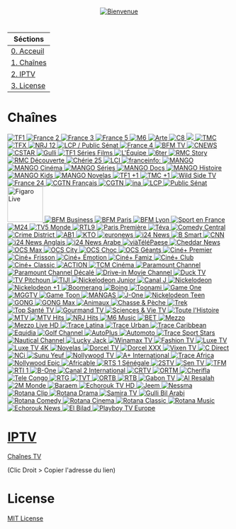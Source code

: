 #  

<p align="center"><a href="https://raw.githubusercontent.com/N0ub4x/M0l0t0v.tv/main/Logo.gif"><img src="https://raw.githubusercontent.com/N0ub4x/M0l0t0v.tv/main/Bienvenue.png" title="Bienvenue"></p></a>

#  

|     Séctions     |
|------------------|
| [0. Acceuil](https://github.com/N0ub4x/M0l0t0v.tv#readme) |
| [1. Chaînes](https://github.com/N0ub4x/M0l0t0v.tv#cha%C3%AEnes) |
| [2. IPTV](https://github.com/N0ub4x/M0l0t0v.tv#iptv) |
| [3. License](https://github.com/N0ub4x/M0l0t0v.tv#license) |

#  

# Chaînes

<a href="https://rplayer.surge.sh/?url=https://tf1-hls-live-cdn1.tf1.fr/out/v1/c2e382be3aa2486e8753747e7bb6157e/index.m3u8"><img src="https://i.imgur.com/N8nu5sm.png" title="TF1">
<a href="https://rplayer.surge.sh/?url=https://s15.tntendirect.com/france2/live/playlist.m3u8?wmsAuthSign=c2VydmVyX3RpbWU9OS8xNC8yMDIyIDExOjUwOjU5IEFNJmhhc2hfdmFsdWU9QWZXQVNnbEY4SURnczIrZ01WUjREQT09JnZhbGlkbWludXRlcz0zMA=="><img src="https://i.imgur.com/eBGccGn.png" title="France 2">
<a href="https://rplayer.surge.sh/?url=https://s15.tntendirect.com/france3/live/playlist.m3u8?wmsAuthSign=c2VydmVyX3RpbWU9OS8xNC8yMDIyIDExOjUwOjU5IEFNJmhhc2hfdmFsdWU9QWZXQVNnbEY4SURnczIrZ01WUjREQT09JnZhbGlkbWludXRlcz0zMA=="><img src="https://i.imgur.com/ZgTTt3L.png" title="France 3">
<a href="https://rplayer.surge.sh/?url=https://s15.tntendirect.com/france5/live/playlist.m3u8?wmsAuthSign=c2VydmVyX3RpbWU9OS8xNC8yMDIyIDExOjUwOjU5IEFNJmhhc2hfdmFsdWU9QWZXQVNnbEY4SURnczIrZ01WUjREQT09JnZhbGlkbWludXRlcz0zMA=="><img src="https://i.imgur.com/HlKW65X.png" title="France 5">
<a href="https://bitmovin.com/demos/stream-test?format=hls&manifest=https://shls-m6-france-prod-dub.shahid.net/out/v1/c8a9f6e000cd4ebaa4d2fc7d18c15988/index.m3u8"><img src="https://i.imgur.com/Baadm99.png" title="M6">
<a href="https://rplayer.surge.sh/?url=https://artesimulcast.akamaized.net/hls/live/2031003/artelive_fr/index.m3u8"><img src="https://i.imgur.com/iUgaOBk.png" title="Arte">
<a href="https://www.dailymotion.com/embed/video/x5gv5rr?autoPlay=1"><img src="https://i.imgur.com/HnvLFwK.png" title="C8">
<a href="https://rplayer.surge.sh/?url=https://s14.tntendirect.com/w9/live/chunks.m3u8?nimblesessionid=133447&wmsAuthSign=c2VydmVyX3RpbWU9OS8yOS8yMDIyIDg6NDg6NDUgQU0maGFzaF92YWx1ZT1pZE1vdlRpTjdSNVIxeTUvZ0J3Z0NBPT0mdmFsaWRtaW51dGVzPTMw"><img src="https://i.imgur.com/dRAPU7O.png" titleF="W9">
<a href="https://rplayer.surge.sh/?url=https://s13.tntendirect.com/tmc/live/chunks.m3u8?nimblesessionid=4955394&wmsAuthSign=c2VydmVyX3RpbWU9OS8yOS8yMDIyIDg6NTA6MzkgQU0maGFzaF92YWx1ZT0rMUM0N05RR0RjbGJ3ejUyT1hTM1NRPT0mdmFsaWRtaW51dGVzPTMw"><img src="https://i.imgur.com/E1k83NG.png" title="TMC">
<a href="https://rplayer.surge.sh/?url=https://tfx-hls-live-cdn1.tf1.fr/out/v1/818e38d791854222b71a950791fb7002/index.m3u8"><img src="https://i.imgur.com/amAmDGS.png" title="TFX">
<a href="https://rplayer.surge.sh/?url=https://s15.tntendirect.com/nrj12/live/chunks.m3u8?nimblesessionid=131659&wmsAuthSign=c2VydmVyX3RpbWU9OS8yOS8yMDIyIDk6MTM6NTUgQU0maGFzaF92YWx1ZT02M0tPVTNwUk5JUlVRMmVabUErenJRPT0mdmFsaWRtaW51dGVzPTMw"><img src="https://i.imgur.com/ERsgHRi.png" title="NRJ 12">
<a href="https://rplayer.surge.sh/?url=https://live-molotov.fubo.tv/public/lcpps/lcpps.isml/hdready.mpd"><img src="https://i.imgur.com/QgySpKN.png" title="LCP / Public Sénat">
<a href="https://rplayer.surge.sh/?url=https://mtv-live.cloud-02.molotov.tv/public/france4/france4.isml/hdready.mpd"><img src="https://i.imgur.com/l7Mr4WR.png" title="France 4">
<a href="https://rplayer.surge.sh/?url=https://bcovlive-a.akamaihd.net/f3c53617100e4fd7a0fbdf9e784a650e/eu-central-1/876450610001/7b4151e1e2434a7cacdb9936db7a7910/playlist_ssaiM.m3u8"><img src="https://i.imgur.com/0A1Kfyd.png" title="BFM TV">
<a href="https://www.dailymotion.com/embed/video/x3b68jn?autoPlay=1"><img src="https://i.imgur.com/XqQErhH.png" title="CNEWS">
<a href="https://www.dailymotion.com/embed/video/x5gv5v0?autoPlay=1"><img src="https://i.imgur.com/fa1H0oA.png" title="CSTAR">
<a href="https://rplayer.surge.sh/?url=https://d13anarbtxy8c5.cloudfront.net/pool_u81ytesz/gulli/sixplaysd/hls_short/index.m3u8"><img src="https://i.imgur.com/B9GfpDR.png" title="Gulli">
<a href="https://rplayer.surge.sh/?url=https://tsf-hls-live-cdn1.tf1.fr/out/v1/0326aeefae1a405c9a9732d6f80a66df/index.m3u8"><img src="https://i.imgur.com/oN9xZYT.png" title="TF1 Séries Films">
<a href="https://www.dailymotion.com/embed/video/x2lefik?autoPlay=1"><img src="https://i.imgur.com/ed0syYj.png" title="L'Équipe">
<a href="https://rplayer.surge.sh/?url=https://s12.tntendirect.com/6ter/live/chunks.m3u8?nimblesessionid=891507&wmsAuthSign=c2VydmVyX3RpbWU9OS8yOS8yMDIyIDg6NTM6NDEgQU0maGFzaF92YWx1ZT0xeGt4RGZmY1RpbGxDQkFzc0FXYTl3PT0mdmFsaWRtaW51dGVzPTMw"><img src="https://i.imgur.com/zV6ENp8.png" title="6ter">
<a href="https://rplayer.surge.sh/?url=https://mtv-live.cloud-02.molotov.tv/public/rmcstory/rmcstory.isml/hdready.mpd"><img src="https://i.imgur.com/OhoqSl0.png" title="RMC Story">
<a href="https://rplayer.surge.sh/?url=https://mtv-live.cloud-02.molotov.tv/public/rmcdecouverte/rmcdecouverte.isml/hdready.mpd"><img src="https://i.imgur.com/m2iiCtm.png" title="RMC Découverte">
<a href="https://rplayer.surge.sh/?url=https://s13.tntendirect.com/cherie25/live/chunks.m3u8?nimblesessionid=4955381&wmsAuthSign=c2VydmVyX3RpbWU9OS8yOS8yMDIyIDg6NDY6MTMgQU0maGFzaF92YWx1ZT11c0Evdk1ibm1Xb1NMcldJUElDdGl3PT0mdmFsaWRtaW51dGVzPTMw"><img src="https://i.imgur.com/g9EdDZC.png" title="Chérie 25">
<a href="http://rplayer.surge.sh/?url=https://lci-hls-live-cdn1.tf1.fr/out/v1/1330f53e0d214a9ead65ac455bf79786/index.m3u8"><img src="https://i.imgur.com/FpltHeB.png" title="LCI">
<a href="https://www.youtube.com/watch?v=Z-Nwo-ypKtM"><img src="https://i.imgur.com/Fm4HJ6M.png" title="franceinfo:">
<a href="https://rplayer.surge.sh/?url=https://vod2live-mtv.cloud-01.molotov.tv/public/v1/mango/mango.isml/hdready.mpd"><img src="https://i.imgur.com/qPC3x37.png" title="MANGO">
<a href="https://rplayer.surge.sh/?url=https://vod2live-mtv.cloud-01.molotov.tv/public/v1/mango-cinema/mango-cinema.isml/hdready.mpd"><img src="https://i.imgur.com/jPz2OH1.png" title="MANGO Cinéma">
<a href="https://rplayer.surge.sh/?url=https://vod2live-mtv.cloud-01.molotov.tv/public/v1/mango-series/mango-series.isml/hdready.mpd"><img src="https://i.imgur.com/9HIJXSn.png" title="MANGO Séries">
<a href="https://rplayer.surge.sh/?url=https://vod2live-mtv.cloud-01.molotov.tv/public/v1/mango-docs/mango-docs.isml/hdready.mpd"><img src="https://i.imgur.com/agj6U0t.png" title="MANGO Docs">
<a href="https://rplayer.surge.sh/?url=https://vod2live-mtv.cloud-01.molotov.tv/public/v1/mango-histoire/mango-histoire.isml/hdready.mpd"><img src="https://i.imgur.com/Clpq0px.png" title="MANGO Histoire">
<a href="https://rplayer.surge.sh/?url=https://vod2live-mtv.cloud-01.molotov.tv/public/v1/mango-kids/mango-kids.isml/hdready.mpd"><img src="https://i.imgur.com/Szg5bdV.png" title="MANGO Kids">
<a href="https://rplayer.surge.sh/?url=https://vod2live-mtv.cloud-01.molotov.tv/public/v1/mango-novelas/mango-novelas.isml/hdready.mpd"><img src="https://i.imgur.com/6UkST81.png" title="MANGO Novelas">
<a href="https://rplayer.surge.sh/?url=https://mtv-live.cloud-02.molotov.tv/public/tf1plus1/tf1plus1.isml/dash/hdready.mpd"><img src="https://i.imgur.com/XChLG6e.png" title="TF1 +1">
<a href="https://rplayer.surge.sh/?url=https://mtv-live.cloud-02.molotov.tv/public/tmcplus1/tmcplus1.isml/dash/hdready.mpd"><img src="https://i.imgur.com/SaXYtjO.png" title="TMC +1">
<a href="https://rplayer.surge.sh/?url=https://versatile-wildsidetv-1-fr.samsung.wurl.tv/playlist.m3u8"><img src="https://i.imgur.com/3gp4D22.png" title="Wild Side TV">
<a href="https://www.youtube.com/embed/gxG3pdKvlIs?autoplay=1"><img src="https://i.imgur.com/TQvMBFy.png" title="France 24">
<a href="https://rplayer.surge.sh/?url=https://news.cgtn.com/resource/live/french/cgtn-f.m3u8"><img src="https://i.imgur.com/FvxRyUO.png" title="CGTN Français">
<a href="https://rplayer.surge.sh/?url=https://news.cgtn.com/resource/live/english/cgtn-news.m3u8"><img src="https://i.imgur.com/RvXlNbb.png" title="CGTN">
<a href="https://app.molotov.tv/channels/https%3A%2F%2Ffapi__DOT__molotov__DOT__tv%2Fv2%2Fchannels%2F159%2Fsections%3FtrkCp%3Dremote_channels_v1%26trkCs%3Dfree_channels%26trkOcr%3D40%26trkOsp%3D2"><img src="https://i.imgur.com/7I5tcaz.png" title="ina">
<a href="https://www.dailymotion.com/embed/video/xji3qy?autoPlay=1"><img src="https://i.imgur.com/hP7Vrct.png" title="LCP">
<a href="https://www.dailymotion.com/embed/video/xkxbzc?autoPlay=1"><img src="https://i.imgur.com/J98BMed.png" title="Public Sénat">
<a href="https://app.molotov.tv/channels/https%3A%2F%2Ffapi__DOT__molotov__DOT__tv%2Fv2%2Fchannels%2F234%2Fsections%3FtrkCp%3Dhome_channels%26trkCs%3Dlive%26trkOcr%3D41%26trkOsp%3D2"><img src="https://i.imgur.com/7glGgqI.png" height="80" width="80" title="Figaro Live">
<a href="https://rplayer.surge.sh/?url=https://vlt3-cdn-edge-live02.pfd.sfr.net/bfm-ncdn-live-pal1.pfd.sfr.net/sid=050caf7aqga10jo59ekg/shls/LIVE$BFM_BUSINESS/index.m3u8?start=LIVE&end=END"><img src="https://i.imgur.com/IuuyI5W.png" title="BFM Business">
<a href="https://rplayer.surge.sh/?url=https://vlt3-cdn-edge-live00.pfd.sfr.net/bfm-ncdn-live-pal1.pfd.sfr.net/sid=050cb7jev0i8t6gap1d0/shls/LIVE$BFM_PARIS/index.m3u8?start=LIVE&end=END"><img src="https://i.imgur.com/ScQqlr9.png" title="BFM Paris">
<a href="https://rplayer.surge.sh/?url=https://cbv1-cdn-edge-live01.pfd.sfr.net/bfm-ncdn-live-pal1.pfd.sfr.net/sid=050cca94o0pg2vjmosvg/shls/LIVE$BFM_LYON/index.m3u8?start=LIVE&end=END"><img src="https://i.imgur.com/LYMaQ2N.png" title="BFM Lyon">
<a href="http://rplayer.surge.sh/?url=https://sportenfrance.ziostream.cloud/hls/sp1564435593_med/index.m3u8"><img src="https://i.imgur.com/HOrQuen.png" title="Sport en France">
<a href="https://rplayer.surge.sh/?url=https://www.m24tv.ma/live/smil:OutStream1.smil/playlist.m3u8"><img src="https://i.imgur.com/Pq7p5U2.png" title="M24">
<a href="https://rplayer.surge.sh/?url=https://ott.tv5monde.com/Content/HLS/Live/channel(info)/variant.m3u8"><img src="https://i.imgur.com/AsWc1OH.png" title="TV5 Monde">
<a href="https://rplayer.surge.sh/?url=https://mtv-live.cloud-02.molotov.tv/public/rtl9/rtl9.isml/hdready.mpd"><img src="https://i.imgur.com/DYkt5XW.png" title="RTL9">
<a href="https://rplayer.surge.sh/?url=https://mtv-live.cloud-02.molotov.tv/public/parispremiere/parispremiere.isml/dash/hdready.mpd"><img src="https://i.imgur.com/RAGnZdk.png" title="Paris Première">
<a href="https://rplayer.surge.sh/?url=https://origin2-6play.live.6cloud.fr/pool_u81ytesz/teva/sixplayhde/dash_short_enc_teva/index.mpd"><img src="https://i.imgur.com/eTHFBNs.png" title="Téva">
<a href="https://rplayer.surge.sh/?url=https://mtv-live.cloud-02.molotov.tv/public/comedycentral/comedycentral.isml/dash/hdready.mpd"><img src="https://i.imgur.com/iBoJA40.png" title="Comedy Central">
<a href="https://rplayer.surge.sh/?url=https://mtv-live.cloud-02.molotov.tv/public/crimedistrict/crimedistrict.isml/dash/hdready.mpd"><img src="https://i.imgur.com/W9nvQwT.png" title="Crime District">
<a href="https://rplayer.surge.sh/?url=https://mtv-live.cloud-02.molotov.tv/public/ab1/ab1.isml/hdready.mpd"><img src="https://i.imgur.com/X46FBUI.png" title="AB1">
<a href="https://rplayer.surge.sh/?url=https://live-kto.akamaized.net/hls/live/2033284/KTO/master.m3u8"><img src="https://i.imgur.com/zTXLfjX.png" title="KTO">
<a href="https://www.youtube-nocookie.com/embed/NiRIbKwAejk"><img src="https://i.imgur.com/IHwzyvB.png" title="euronews">
<a href="https://rplayer.surge.sh/?url=https://d3kl0e87lk5c6c.cloudfront.net/v1/manifest/9d062541f2ff39b5c0f48b743c6411d25f62fc25/FuelTV-Plex/5ba5b02f-a203-4fbd-b64a-ae28cf803c29/2.m3u8"><img src="https://i.imgur.com/27D1PrH.png" title="i24 News">
<a href="https://www.dailymotion.com/embed/video/x7tn4fp?autoPlay=1"><img src="https://i.imgur.com/2C4Jg1J.png" title="B Smart">
<a href="https://rplayer.surge.sh/?url=https://cnn-cnninternational-1-de.samsung.wurl.com/manifest/playlist.m3u8"><img src="https://i.imgur.com/q4aawfk.png" title="CNN">
<a href=""><img src="https://i.imgur.com/qHvhKoj.png" title="i24 News Anglais">
<a href=""><img src="https://i.imgur.com/YZ1TaiX.png" title="i24 News Arabe">
<a href="https://rplayer.surge.sh/?url=https://srv.webtvmanager.fr:3514/live/viatelepaeselive.m3u8"><img src="https://i.imgur.com/sR1Ffly.png" title="viàTéléPaese">
<a href="https://rplayer.surge.sh/?url=https://livestream.chdrstatic.com/b93e5b0d43ea306310a379971e384964acbe4990ce193c0bd50078275a9a657d/cheddar-42620/cheddarweblive/cheddar/index.m3u8"><img src="https://i.imgur.com/FnQK5qp.png" title="Cheddar News">
<a href="https://rplayer.surge.sh/?url=https://mtv-live.cloud-02.molotov.tv/public/ocsmax/ocsmax.isml/dash/hdready.mpd"><img src="https://i.imgur.com/LLjSEZF.png" title="OCS Max">
<a href="https://rplayer.surge.sh/?url=https://mtv-live.cloud-02.molotov.tv/public/ocscity/ocscity.isml/dash/hdready.mpd"><img src="https://i.imgur.com/40xFccD.png" title="OCS City">
<a href="https://rplayer.surge.sh/?url=https://mtv-live.cloud-02.molotov.tv/public/ocschoc/ocschoc.isml/dash/hdready.mpd"><img src="https://i.imgur.com/ul4hmk9.png" title="OCS Choc">
<a href="https://rplayer.surge.sh/?url=https://mtv-live.cloud-02.molotov.tv/public/ocsgeants/ocsgeants.isml/dash/hdready.mpd"><img src="https://i.imgur.com/LjL6ANo.png" title="OCS Géants">
<a href="https://rplayer.surge.sh/?url=https://mtv-live.cloud-02.molotov.tv/public/cinepremier/cinepremier.isml/dash/hdready.mpd"><img src="https://i.imgur.com/I8Q7riF.png" title="Ciné+ Premier">
<a href="https://rplayer.surge.sh/?url=https://mtv-live.cloud-02.molotov.tv/public/cinefrisson/cinefrisson.isml/dash/hdready.mpd"><img src="https://i.imgur.com/8wJpPyn.png" title="Ciné+ Frisson">
<a href="https://rplayer.surge.sh/?url=https://mtv-live.cloud-02.molotov.tv/public/cineemotion/cineemotion.isml/dash/hdready.mpd"><img src="https://i.imgur.com/lZuxkpd.png" title="Ciné+ Émotion">
<a href="https://rplayer.surge.sh/?url=https://mtv-live.cloud-02.molotov.tv/public/cinefamiz/cinefamiz.isml/dash/hdready.mpd"><img src="https://i.imgur.com/luAdFh0.png" title="Ciné+ Famiz">
<a href="https://rplayer.surge.sh/?url=https://mtv-live.cloud-02.molotov.tv/public/cineclub/cineclub.isml/dash/hdready.mpd"><img src="https://i.imgur.com/TNX3UeK.png" title="Ciné+ Club">
<a href="https://rplayer.surge.sh/?url=https://mtv-live.cloud-02.molotov.tv/public/cineclassic/cineclassic.isml/dash/hdready.mpd"><img src="https://i.imgur.com/wYeP8zO.png" title="Ciné+ Classic">
<a href="https://rplayer.surge.sh/?url=https://mtv-live.cloud-02.molotov.tv/public/action/action.isml/dash/hdready.mpd"><img src="https://i.imgur.com/2hdd6qW.png" title="ACTION">
<a href="https://rplayer.surge.sh/?url=https://mtv-live.cloud-02.molotov.tv/public/tcm/tcm.isml/dash/hdready.mpd"><img src="https://i.imgur.com/swjnqpY.png" title="TCM Cinéma">
<a href="https://rplayer.surge.sh/?url=https://mtv-live.cloud-02.molotov.tv/public/paramountchannel/paramountchannel.isml/dash/hdready.mpd"><img src="https://i.imgur.com/ox6gjKG.png" title="Paramount Channel">
<a href="https://rplayer.surge.sh/?url=https://mtv-live.cloud-02.molotov.tv/public/paramountchanneldecale/paramountchanneldecale.isml/dash/hdready.mpd"><img src="https://i.imgur.com/muP0StS.png" title="Paramount Channel Décalé">
<a href="https://rplayer.surge.sh/?url=https://mtv-live.cloud-02.molotov.tv/public/drivein/drivein.isml/dash/hdready.mpd"><img src="https://i.imgur.com/KnnveOB.png" title="Drive-in Movie Channel">
<a href="https://rplayer.surge.sh/?url=https://mmm-ducktv-4-eu.rakuten.wurl.tv/playlist.m3u8"><img src="https://i.imgur.com/W0sgr2j.png" title="Duck TV">
<a href="http://rplayer.surge.sh/?url=https://live.tvradio-pitchoun.fr/hls/live.m3u8"><img src="https://i.imgur.com/AkQAxb3.png" title="TV Pitchoun">
<a href="https://bitmovin.com/demos/stream-test?format=hls&manifest=https://shls-tiji-tv-prod-dub.shahid.net/out/v1/98f46736bd8c4404b67e4b7a38cc8976/index.m3u8"><img src="https://i.imgur.com/o0ypqoI.png" title="TIJI">
<a href="https://rplayer.surge.sh/?url=https://mtv-live.cloud-02.molotov.tv/public/nickelodeonjunior/nickelodeonjunior.isml/dash/hdready.mpd"><img src="https://i.imgur.com/tTqQFqM.png" title="Nickelodeon Junior">
<a href="https://rplayer.surge.sh/?url=https://mtv-live.cloud-02.molotov.tv/public/canalj/canalj.isml/dash/hdready.mpd"><img src="https://i.imgur.com/FYyaFMr.png" title="Canal J">
<a href="https://rplayer.surge.sh/?url=https://mtv-live.cloud-02.molotov.tv/public/nickelodeon/nickelodeon.isml/dash/hdready.mpd"><img src="https://i.imgur.com/VG0Crzj.png" title="Nickelodeon">
<a href="https://rplayer.surge.sh/?url=https://mtv-live.cloud-02.molotov.tv/public/nickelodeonplus1/nickelodeonplus1.isml/dash/hdready.mpd"><img src="https://i.imgur.com/ETRwMnX.png" title="Nickelodeon +1">
<a href="https://rplayer.surge.sh/?url=https://mtv-live.cloud-02.molotov.tv/public/boomerang/boomerang.isml/hdready.mpd"><img src="https://i.imgur.com/4V1l2vV.png" title="Boomerang">
<a href="https://rplayer.surge.sh/?url=https://mtv-live.cloud-02.molotov.tv/public/boing/boing.isml/dash/hdready.mpd"><img src="https://i.imgur.com/VfxrJTv.png" title="Boing">
<a href="https://rplayer.surge.sh/?url=https://mtv-live.cloud-02.molotov.tv/public/toonami/toonami.isml/dash/hdready.mpd"><img src="https://i.imgur.com/Nqu3gFR.png" title="Toonami">
<a href="https://rplayer.surge.sh/?url=https://mtv-live.cloud-02.molotov.tv/public/gameone/gameone.isml/dash/hdready.mpd"><img src="https://i.imgur.com/IsX3sz6.png" title="Game One">
<a href="https://rplayer.surge.sh/?url=http://free.fullspeed.tv/iptv-query?streaming-ip=https://www.twitch.tv/mgg_fr"><img src="https://i.imgur.com/TEYpdGu.png" title="MGGTV">
<a href="https://rplayer.surge.sh/?url=https://mtv-live.cloud-02.molotov.tv/public/gametoon/gametoon.isml/dash/hdready.mpd"><img src="https://i.imgur.com/rRQZPrE.png" title="Game Toon">
<a href="https://rplayer.surge.sh/?url=https://mtv-live.cloud-02.molotov.tv/public/mangas/mangas.isml/dash/hdready.mpd"><img src="https://i.imgur.com/Eovih1E.png" title="MANGAS">
<a href="https://rplayer.surge.sh/?url=https://mtv-live.cloud-02.molotov.tv/public/jone/jone.isml/dash/hdready.mpd"><img src="https://i.imgur.com/T07HDzX.png" title="J-One">
<a href="https://rplayer.surge.sh/?url=https://mtv-live.cloud-02.molotov.tv/public/nickelodeonteen/nickelodeonteen.isml/dash/hdready.mpd"><img src="https://i.imgur.com/jq0A0OW.png" title="Nickelodeon Teen">
<a href="https://rplayer.surge.sh/?url=https://mtv-live.cloud-02.molotov.tv/public/gong/gong.isml/hdready.mpd"><img src="https://i.imgur.com/Q4Wz51U.png" title="GONG">
<a href="https://rplayer.surge.sh/?url=https://mtv-live.cloud-02.molotov.tv/public/gongmax/gongmax.isml/dash/hdready.mpd"><img src="https://i.imgur.com/blGL0Ps.png" title="GONG Max">
<a href="https://rplayer.surge.sh/?url=https://mtv-live.cloud-02.molotov.tv/public/animaux/animaux.isml/dash/hdready.mpd"><img src="https://i.imgur.com/dBsybwV.png" title="Animaux">
<a href="https://rplayer.surge.sh/?url=https://mtv-live.cloud-02.molotov.tv/public/chassepeche/chassepeche.isml/dash/hdready.mpd"><img src="https://i.imgur.com/QwWctxj.png" title="Chasse & Pèche">
<a href="https://rplayer.surge.sh/?url=https://mtv-live.cloud-02.molotov.tv/public/trek/trek.isml/dash/hdready.mpd"><img src="https://i.imgur.com/oxxHIrE.png" title="Trek">
<a href="https://www.dailymotion.com/embed/video/x89yjnn?autoPlay=1"><img src="https://i.imgur.com/yIwYuqb.png" title="Top Santé TV">
<a href="https://rplayer.surge.sh/?url=https://mtv-live.cloud-02.molotov.tv/public/gourmandtv/gourmandtv.isml/dash/hdready.mpd"><img src="https://i.imgur.com/JtdBLnp.png" title="Gourmand TV">
<a href="https://rplayer.surge.sh/?url=https://mtv-live.cloud-02.molotov.tv/public/sciencesvie/sciencesvie.isml/dash/hdready.mpd"><img src="https://i.imgur.com/k18rba4.png" title="Sciences & Vie TV">
<a href="https://rplayer.surge.sh/?url=https://mtv-live.cloud-02.molotov.tv/public/toutelhistoire/toutelhistoire.isml/dash/hdready.mpd"><img src="https://i.imgur.com/blWZF68.png" title="Toute l'Histoire">
<a href="https://rplayer.surge.sh/?url=https://mtv-live.cloud-02.molotov.tv/public/mtv/mtv.isml/dash/hdready.mpd"><img src="https://i.imgur.com/ibIPZb1.png" title="MTV">
<a href="https://rplayer.surge.sh/?url=https://mtv-live.cloud-02.molotov.tv/public/mtvhits/mtvhits.isml/dash/hdready.mpd"><img src="https://i.imgur.com/2jxEJwy.png" title="MTV Hits">
<a href="https://rplayer.surge.sh/?url=https://mtv-live.cloud-02.molotov.tv/public/nrjhits/nrjhits.isml/dash/hdready.mpd"><img src="https://i.imgur.com/dBtAfR0.png" title="NRJ Hits">
<a href="https://rplayer.surge.sh/?url=https://mtv-live.cloud-02.molotov.tv/public/m6music/m6music.isml/dash/hdready.mpd"><img src="https://i.imgur.com/G1lEnb3.png" title="M6 Music">
<a href=""><img src="https://i.imgur.com/jXjYg13.png" title="BET">
<a href="http://rplayer.surge.sh/?url=http://ott-cdn.ucom.am/s35/index.m3u8"><img src="https://i.imgur.com/jujiSWj.png" title="Mezzo">
<a href="https://rplayer.surge.sh/?url=https://mtv-live.cloud-02.molotov.tv/public/mezzolive/mezzolive.isml/dash/hdready.mpd"><img src="https://i.imgur.com/rBuw40i.png" title="Mezzo Live HD">
<a href="https://rplayer.surge.sh/?url=https://mtv-live.cloud-02.molotov.tv/public/tracelatina/tracelatina.isml/dash/hdready.mpd"><img src="https://i.imgur.com/r9MfPzk.png" title="Trace Latina">
<a href="https://www.hlsplayer.org/play?url=https://lightning-traceurban-samsungau.amagi.tv/playlist.m3u8"><img src="https://i.imgur.com/el7rxCx.png" title="Trace Urban">
<a href=""><img src="https://i.imgur.com/IixhuUK.png" title="Trace Caribbean">
<a href="https://www.equidia.fr/direct"><img src="https://i.imgur.com/m6DoKhm.png" title="Equidia">
<a href="https://rplayer.surge.sh/?url=https://mtv-live.cloud-02.molotov.tv/public/golfchannel/golfchannel.isml/dash/hdready.mpd"><img src="https://i.imgur.com/zt4XbI7.png" title="Golf Channel">
<a href="https://rplayer.surge.sh/?url=https://mtv-live.cloud-02.molotov.tv/public/autoplus/autoplus.isml/dash/hdready.mpd"><img src="https://i.imgur.com/OyRTZAn.png" title="AutoPlus">
<a href="https://rplayer.surge.sh/?url=https://mtv-live.cloud-02.molotov.tv/public/automoto/automoto.isml/dash/hdready.mpd"><img src="https://i.imgur.com/WXUIs0Y.png" title="Automoto">
<a href="https://www.hlsplayer.org/play?url=https://lightning-tracesport-samsungau.amagi.tv/playlist.m3u8"><img src="https://i.imgur.com/smnmkcQ.png" title="Trace Sport Stars">
<a href="https://rplayer.surge.sh/?url=https://mtv-live.cloud-02.molotov.tv/public/nauticalchannel/nauticalchannel.isml/dash/hdready.mpd"><img src="https://i.imgur.com/KkSbNB4.png" title="Nautical Channel">
<a href="https://rplayer.surge.sh/?url=https://mtv-live.cloud-02.molotov.tv/public/luckyjacktv/luckyjacktv.isml/dash/hdready.mpd"><img src="https://i.imgur.com/s9Ht6KG.png" title="Lucky Jack">
<a href="https://rplayer.surge.sh/?url=https://mtv-live.cloud-02.molotov.tv/public/winamax/winamax.isml/dash/hdready.mpd"><img src="https://i.imgur.com/tDRjavH.png" title="Winamax TV">
<a href="https://rplayer.surge.sh/?url=https://fashiontv-fashiontv-1-eu.rakuten.wurl.com/manifest/playlist.m3u8"><img src="https://i.imgur.com/N6rn8J3.png" title="Fashion TV">
<a href="https://rplayer.surge.sh/?url=https://mtv-live.cloud-02.molotov.tv/public/luxetv/luxetv.isml/dash/hdready.mpd"><img src="https://i.imgur.com/rVslXze.png" title="Luxe TV">
<a href="http://rplayer.surge.sh/?url=https://mtv-live.cloud-02.molotov.tv/public/luxetv4k/luxetv4k.isml/all.mpd"><img src="https://i.imgur.com/DeZNN72.png" title="Luxe TV 4K">
<a href="https://rplayer.surge.sh/?url=https://mtv-live.cloud-02.molotov.tv/public/novelas/novelas.isml/dash/hdready.mpd"><img src="https://i.imgur.com/Q8IQGVB.png" title="Novelas">
<a href="https://rplayer.surge.sh/?url=https://mtv-live.cloud-02.molotov.tv/public/dorceltv/dorceltv.isml/dash/hdready.mpd"><img src="https://i.imgur.com/E8CDnCN.png" title="Dorcel TV">
<a href="https://rplayer.surge.sh/?url=https://mtv-live.cloud-02.molotov.tv/public/dorcelxxx/dorcelxxx.isml/dash/hdready.mpd"><img src="https://i.imgur.com/C8G60lI.png" title="Dorcel XXX">
<a href="https://rplayer.surge.sh/?url=https://mtv-live.cloud-02.molotov.tv/public/vixen/vixen.isml/dash/hdready.mpd"><img src="https://i.imgur.com/1Wk3Uwh.png" title="Vixen TV">
<a href="https://rplayer.surge.sh/?url=https://mtv-live.cloud-02.molotov.tv/public/cdirect/cdirect.isml/dash/hdready.mpd"><img src="https://i.imgur.com/ajvo2ni.png" title="C Direct">
<a href="https://rplayer.surge.sh/?url=https://mtv-live.cloud-02.molotov.tv/public/nci/nci.isml/dash/hdready.mpd"><img src="https://i.imgur.com/DImKMHb.png" title="NCi">
<a href="https://rplayer.surge.sh/?url=https://mtv-live.cloud-02.molotov.tv/public/sunuyeuf/sunuyeuf.isml/dash/hdready.mpd"><img src="https://i.imgur.com/BovQbXB.png" title="Sunu Yeuf">
<a href="https://rplayer.surge.sh/?url=https://mtv-live.cloud-02.molotov.tv/public/nollywoodtv/nollywoodtv.isml/dash/hdready.mpd"><img src="https://i.imgur.com/97F6IOI.png" title="Nollywood TV">
<a href="https://rplayer.surge.sh/?url=https://mtv-live.cloud-02.molotov.tv/public/aplus/aplus.isml/dash/hdready.mpd"><img src="https://i.imgur.com/qqLhQD1.png" title="A+ International">
<a href="https://rplayer.surge.sh/?url=https://mtv-live.cloud-02.molotov.tv/public/traceafrica/traceafrica.isml/dash/hdready.mpd"><img src="https://i.imgur.com/CPq70Mn.png" title="Trace Africa">
<a href="https://rplayer.surge.sh/?url=https://mtv-live.cloud-02.molotov.tv/public/nollywoodepic/nollywoodepic.isml/dash/hdready.mpd"><img src="https://i.imgur.com/xnUk1el.png" title="Nollywood Epic">
<a href="https://rplayer.surge.sh/?url=https://mtv-live.cloud-02.molotov.tv/public/africable/africable.isml/dash/hdready.mpd"><img src="https://i.imgur.com/G8FOm85.png" title="Africable">
<a href="https://www.rts.sn/tv/rts-1"><img src="https://i.imgur.com/gBCfXjf.png" title="RTS 1 Sénégale">
<a href="https://rplayer.surge.sh/?url=https://mtv-live.cloud-02.molotov.tv/public/2stv/2stv.isml/dash/hdready.mpd"><img src="https://i.imgur.com/YEpkdxr.png" title="2STV">
<a href="https://www.sentv.sn/direct"><img src="https://i.imgur.com/kBnFapg.png" title="Sen TV">
<a href="https://rplayer.surge.sh/?url=https://mtv-live.cloud-02.molotov.tv/public/tfm/tfm.isml/dash/hdready.mpd"><img src="https://i.imgur.com/kya7IyO.png" title="TFM">
<a href="https://www.rti.ci/live/rti1"><img src="https://i.imgur.com/8k0N2ZB.png" title="RTI 1">
<a href="https://rplayer.surge.sh/?url=https://mtv-live.cloud-02.molotov.tv/public/bone/bone.isml/dash/hdready.mpd"><img src="https://i.imgur.com/DmQsNxv.png" title="B-One">
<a href="https://rplayer.surge.sh/?url=https://mtv-live.cloud-02.molotov.tv/public/canal2/canal2.isml/dash/hdready.mpd"><img src="https://i.imgur.com/cKRaOvq.png" title="Canal 2 International">
<a href="https://www.dailymotion.com/embed/video/x7o9p4a?autoPlay=1"><img src="https://i.imgur.com/TIePQPT.png" title="CRTV">
<a href="https://rplayer.surge.sh/?url=https://mtv-live.cloud-02.molotov.tv/public/ortm/ortm.isml/dash/hdready.mpd"><img src="https://i.imgur.com/IBGGdch.png" title="ORTM">
<a href="https://rplayer.surge.sh/?url=https://mtv-live.cloud-02.molotov.tv/public/cherifla/cherifla.isml/dash/hdready.mpd"><img src="https://i.imgur.com/w4bniiq.png" title="Cherifla">
<a href="https://rplayer.surge.sh/?url=https://mtv-live.cloud-02.molotov.tv/public/telecongo/telecongo.isml/dash/hdready.mpd"><img src="https://i.imgur.com/xf37t6Q.png" title="Tele Congo">
<a href="https://rplayer.surge.sh/?url=https://helga.iptv2022.com/RTG/tracks-v1a1/mono.m3u8"><img src="https://i.imgur.com/WwZEfWm.png" title="RTG">
<a href="https://rplayer.surge.sh/?url=https://mtv-live.cloud-02.molotov.tv/public/tvt/tvt.isml/dash/hdready.mpd"><img src="https://i.imgur.com/xj4gXFP.png" title="TVT">
<a href="https://webcast.streamakaci.com/ortb/1/"><img src="https://i.imgur.com/fGxerLG.png" title="ORTB">
<a href="https://player.infomaniak.com/?channel=6477&player=4000"><img src="https://i.imgur.com/r5AND7h.png" title="RTB">
<a href="https://gabontelevisions.ga/live"><img src="https://i.imgur.com/fDceWTs.png" title="Gabon TV">
<a href="https://rotana.net/live-elressalah/"><img src="https://i.imgur.com/xzjfG0s.png" title="Al Resalah">
<a href="https://rplayer.surge.sh/?url=https://mtv-live.cloud-02.molotov.tv/public/2mmonde/2mmonde.isml/dash/hdready.mpd"><img src="https://i.imgur.com/w62eo8k.png" title="2M Monde">
<a href="https://rplayer.surge.sh/?url=https://mtv-live.cloud-02.molotov.tv/public/baraem/baraem.isml/dash/hdready.mpd"><img src="https://i.imgur.com/RTQPYIP.png" title="Baraem">
<a href="https://rplayer.surge.sh/?url=https://mtv-live.cloud-02.molotov.tv/public/echorouktvhd/echorouktvhd.isml/dash/hdready.mpd"><img src="https://i.imgur.com/WVMbDUD.png" title="Echorouk TV HD">
<a href="https://rplayer.surge.sh/?url=https://mtv-live.cloud-02.molotov.tv/public/jeem/jeem.isml/dash/hdready.mpd"><img src="https://i.imgur.com/ITIIqeM.png" title="Jeem">
<a href="https://rplayer.surge.sh/?url=https://mtv-live.cloud-02.molotov.tv/public/nessma/nessma.isml/dash/hdready.mpd"><img src="https://i.imgur.com/KIMVMdL.png" title="Nessma">
<a href="https://rotana.net/live-clip/"><img src="https://i.imgur.com/DVJ1D2V.png" title="Rotana Clip">
<a href="https://rplayer.surge.sh/?url=https://mtv-live.cloud-02.molotov.tv/public/rotanadrama/rotanadrama.isml/dash/hdready.mpd"><img src="https://i.imgur.com/uC06RtD.png" title="Rotana Drama">
<a href="https://rplayer.surge.sh/?url=https://mtv-live.cloud-02.molotov.tv/public/samiratv/samiratv.isml/dash/hdready.mpd"><img src="https://i.imgur.com/yzg4c3J.png" title="Samira TV">
<a href="https://bitmovin.com/demos/stream-test?format=hls&manifest=https://shls-gulli-bil-arabi-prod-dub.shahid.net/out/v1/5454d215afba410c90b233f400730958/index.m3u8"><img src="https://i.imgur.com/fp4FWif.png" title="Gulli Bil Arabi">
<a href="https://rplayer.surge.sh/?url=https://mtv-live.cloud-02.molotov.tv/public/rotanacomedy/rotanacomedy.isml/dash/hdready.mpd"><img src="https://i.imgur.com/x56m0Gz.png" title="Rotana Comedy">
<a href="https://rplayer.surge.sh/?url=https://mtv-live.cloud-02.molotov.tv/public/rotanacinema/rotanacinema.isml/dash/hdready.mpd"><img src="https://i.imgur.com/MEHyfvQ.png" title="Rotana Cinema">
<a href="https://rplayer.surge.sh/?url=https://mtv-live.cloud-02.molotov.tv/public/rotanaclassic/rotanaclassic.isml/dash/hdready.mpd"><img src="https://i.imgur.com/jfKnFK4.png" title="Rotana Classic">
<a href="https://rplayer.surge.sh/?url=https://mtv-live.cloud-02.molotov.tv/public/rotanamusic/rotanamusic.isml/dash/hdready.mpd"><img src="https://i.imgur.com/eZAUll0.png" title="Rotana Music">
<a href="https://rplayer.surge.sh/?url=https://mtv-live.cloud-02.molotov.tv/public/echorouknews/echorouknews.isml/dash/hdready.mpd"><img src="https://i.imgur.com/kvANa7E.png" title="Echorouk News">
<a href="https://rplayer.surge.sh/?url=https://cdn02.hta.dz/abr_htatv/EL_BILAD/playlist.m3u8"><img src="https://i.imgur.com/INKHcll.png" title="El Bilad">
<a href="https://rplayer.surge.sh/?url=https://mtv-live.cloud-02.molotov.tv/public/playboytveurope/playboytveurope.isml/hdready.mpd"><img src="https://i.imgur.com/SgAtWCQ.png" title="Playboy TV Europe">


#

# IPTV

[Chaînes TV](https://raw.githubusercontent.com/N0ub4x/M0l0t0v.tv/main/IPTV.m3u)

(Clic Droit > Copier l'adresse du lien)

#  

# License
[MIT License](https://github.com/N0ub4x/M0l0t0v.tv/blob/main/LICENSE#L1)

#  
